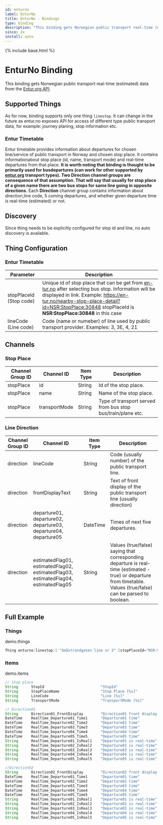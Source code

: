```yaml
---
id: enturno
label: EnturNo
title: EnturNo - Bindings
type: binding
description: "This binding gets Norwegian public transport real-time (estimated) data from the [Entur.org API](https://developer.entur.org/pages-intro-overview)."
since: 2x
install: auto
---
```


<!-- Attention authors: Do not edit directly. Please add your changes to the appropriate source repository -->

{% include base.html %}

# EnturNo Binding

This binding gets Norwegian public transport real-time (estimated) data from the [Entur.org API](https://developer.entur.org/pages-intro-overview).
                                                        
## Supported Things

As for now, binding supports only one thing `linestop`.
It can change in the future as entur.no exposes API for access of different type public transport data, for example: journey planing, stop information etc.

### Entur Timetable

Entur timetable provides information about departures for chosen line/service of public transport in Norway and chosen stop place. 
It contains informationabout stop place (id, name, transport mode) and real-time departures from that place. 
**It is worth noting that binding is thought to be primarily used for busdepartures (can work for other supported by [entur.org](https://developer.entur.org/pages-intro-overview) transport types). 
Two Direction channel groups are consequence of that assumption. 
That will say that usually for stop place of a given name there are two bus stops for same line going in opposite directions.** 
Each **Direction** channel group contains information about direction,line code, 5 coming departures, and whether given departure time is real-time (estimated) or not. 

## Discovery

Since thing needs to be explicitly configured for stop id and line, no auto discovery is available.

## Thing Configuration

### Entur Timetable

| Parameter                 | Description                                                                                                                                                                                                                                                                  |
|---------------------------|------------------------------------------------------------------------------------------------------------------------------------------------------------------------------------------------------------------------------------------------------------------------------|
| stopPlaceId (Stop code)   | Unique id of stop place that can be get from [en-tur.no](https://en-tur.no) after selecting bus stop. Information will be displayed in link. Example: <https://en-tur.no/nearby-stop-place-detail?id=NSR:StopPlace:30848> stopPlaceId is **NSR:StopPlace:30848** in this case|
| lineCode (Line code)      | Code (name or numeber) of line used by public transport provider. Examples: 3, 3E, 4, 21                                                                                                                                                                                     |

## Channels

### Stop Place

| Channel Group ID | Channel ID      | Item Type | Description                                                 |
|------------------|-----------------|-----------|-------------------------------------------------------------|
| stopPlace        | id              | String    | Id of the stop place.                                       |
| stopPlace        | name            | String    | Name of the stop place.                                     |
| stopPlace        | transportMode   | String    | Type of transport served from bus stop bus/train/plane etc. |

### Line Direction

| Channel Group ID  | Channel ID                                                                            | Item Type | Description                                                                                                                                                           |
|-------------------|---------------------------------------------------------------------------------------|-----------|-----------------------------------------------------------------------------------------------------------------------------------------------------------------------|
| direction         | lineCode                                                                              | String    | Code (usually number) of the public transport line.                                                                                                                   |
| direction         | frontDisplayText                                                                      | String    | Text of front display of the public transport line (usually direction)                                                                                                |
| direction         | departure01, departure02, departure03, departure04, departure05                       | DateTime  | Times of next five departures.                                                                                                                                        |
| direction         | estimatedFlag01, estimatedFlag02, estimatedFlag03, estimatedFlag04, estimatedFlag05   | String    | Values (true/false) saying that corresponding departure is real-time (estimated - true) or departure from timetable. Values (true/false) can be parsed to boolean.    |

## Full Example

### Things

demo.things

```java
Thing enturno:linestop:1 "Småstrandgaten line nr 2" [stopPlaceId="NSR:StopPlace:30848", lineCode="2"]
```

### Items

demo.items

```java
// Stop place
String      StopId                          "StopId"                        {channel="enturno:linestop:1:stopPlace#id"}               
String      StopPlaceName                   "Stop Place [%s]"               {channel="enturno:linestop:1:stopPlace#name"}
String      LineCode                        "Line [%s]"                     {channel="enturno:linestop:1:Direction01#lineCode"} 
String      TransportMode                   "TransportMode [%s]"            {channel="enturno:linestop:1:stopPlace#transportMode"} 

// Direction01
String      Direction01_FrontDisplay        "Direction01 front display [%s]"    {channel="enturno:linestop:1:Direction01#frontDisplayText"} 
DateTime    RealTime_Departure01_Time1      "Departure01 time"                  {channel="enturno:linestop:1:Direction01#departure01"}     
DateTime    RealTime_Departure02_Time2      "Departure02 time"                  {channel="enturno:linestop:1:Direction01#departure02"}     
DateTime    RealTime_Departure03_Time3      "Departure03 time"                  {channel="enturno:linestop:1:Direction01#departure03"}     
DateTime    RealTime_Departure04_Time4      "Departure04 time"                  {channel="enturno:linestop:1:Direction01#departure04"}     
DateTime    RealTime_Departure05_Time5      "Departure05 time"                  {channel="enturno:linestop:1:Direction01#departure05"}     
String      RealTime_Departure01_IsReal1    "Departure01 is real-time"          {channel="enturno:linestop:1:Direction01#estimatedFlag01"} 
String      RealTime_Departure02_IsReal2    "Departure02 is real-time"          {channel="enturno:linestop:1:Direction01#estimatedFlag02"} 
String      RealTime_Departure03_IsReal3    "Departure03 is real-time"          {channel="enturno:linestop:1:Direction01#estimatedFlag03"} 
String      RealTime_Departure04_IsReal4    "Departure04 is real-time"          {channel="enturno:linestop:1:Direction01#estimatedFlag04"} 
String      RealTime_Departure05_IsReal5    "Departure05 is real-time"          {channel="enturno:linestop:1:Direction01#estimatedFlag05"} 

//Direction02
String      Direction02_FrontDisplay        "Direction02 front display [%s]"    {channel="enturno:linestop:1:Direction02#frontDisplayText"}
DateTime    RealTime_Departure01_Time1      "Departure01 time"                  {channel="enturno:linestop:1:Direction02#departure01"}    
DateTime    RealTime_Departure02_Time2      "Departure02 time"                  {channel="enturno:linestop:1:Direction02#departure02"}    
DateTime    RealTime_Departure03_Time3      "Departure03 time"                  {channel="enturno:linestop:1:Direction02#departure03"}    
DateTime    RealTime_Departure04_Time4      "Departure04 time"                  {channel="enturno:linestop:1:Direction02#departure04"}    
DateTime    RealTime_Departure05_Time5      "Departure05 time"                  {channel="enturno:linestop:1:Direction02#departure05"}    
String      RealTime_Departure01_IsReal1    "Departure01 is real-time"          {channel="enturno:linestop:1:Direction02#estimatedFlag01"}
String      RealTime_Departure02_IsReal2    "Departure02 is real-time"          {channel="enturno:linestop:1:Direction02#estimatedFlag02"}
String      RealTime_Departure03_IsReal3    "Departure03 is real-time"          {channel="enturno:linestop:1:Direction02#estimatedFlag03"}
String      RealTime_Departure04_IsReal4    "Departure04 is real-time"          {channel="enturno:linestop:1:Direction02#estimatedFlag04"}
String      RealTime_Departure05_IsReal5    "Departure05 is real-time"          {channel="enturno:linestop:1:Direction02#estimatedFlag05"}
```
